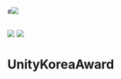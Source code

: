#<img src="https://capsule-render.vercel.app/api?type=waving&color=auto&height=200&section=header&text=화이팅&fontSize=90" />

## <img src="https://img.shields.io/badge/unity-FFFFFF?style=for-the-badge&logo=unity&logoColor=black"> <img src="https://img.shields.io/badge/csharp-239120?style=for-the-badge&logo=CSharp&logoColor=white">
# UnityKoreaAward
